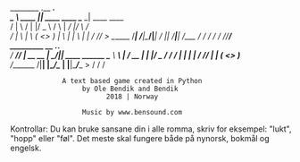 ________         .__                __________.__                
\_____  \   ____ |__| ____   ____   \______   \__| ____    ____  
 /   |   \ /    \|  |/  _ \ /    \   |       _/  |/    \  / ___\
/    |    \   |  \  (  <_> )   |  \  |    |   \  |   |  \/ /_/  >
\_______  /___|  /__|\____/|___|  /  |____|_  /__|___|  /\___  /
        \/     \/               \/          \/        \//_____/  
           _________ __            .___.__              
          /   _____//  |_ __ __  __| _/|__| ____  ______
          \_____  \\   __\  |  \/ __ | |  |/  _ \/  ___/
          /        \|  | |  |  / /_/ | |  (  <_> )___ \
         /_______  /|__| |____/\____ | |__|\____/____  >
                 \/                 \/               \/

                 A text based game created in Python
                      by Ole Bendik and Bendik
                            2018 | Norway

                      Music by www.bensound.com

Kontrollar:
Du kan bruke sansane din i alle romma, skriv for eksempel: "lukt", "hopp" eller "føl". Det meste skal fungere både på nynorsk, bokmål og engelsk.
